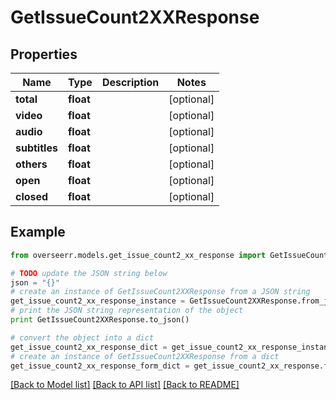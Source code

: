 # GetIssueCount2XXResponse


## Properties

Name | Type | Description | Notes
------------ | ------------- | ------------- | -------------
**total** | **float** |  | [optional] 
**video** | **float** |  | [optional] 
**audio** | **float** |  | [optional] 
**subtitles** | **float** |  | [optional] 
**others** | **float** |  | [optional] 
**open** | **float** |  | [optional] 
**closed** | **float** |  | [optional] 

## Example

```python
from overseerr.models.get_issue_count2_xx_response import GetIssueCount2XXResponse

# TODO update the JSON string below
json = "{}"
# create an instance of GetIssueCount2XXResponse from a JSON string
get_issue_count2_xx_response_instance = GetIssueCount2XXResponse.from_json(json)
# print the JSON string representation of the object
print GetIssueCount2XXResponse.to_json()

# convert the object into a dict
get_issue_count2_xx_response_dict = get_issue_count2_xx_response_instance.to_dict()
# create an instance of GetIssueCount2XXResponse from a dict
get_issue_count2_xx_response_form_dict = get_issue_count2_xx_response.from_dict(get_issue_count2_xx_response_dict)
```
[[Back to Model list]](../README.md#documentation-for-models) [[Back to API list]](../README.md#documentation-for-api-endpoints) [[Back to README]](../README.md)


